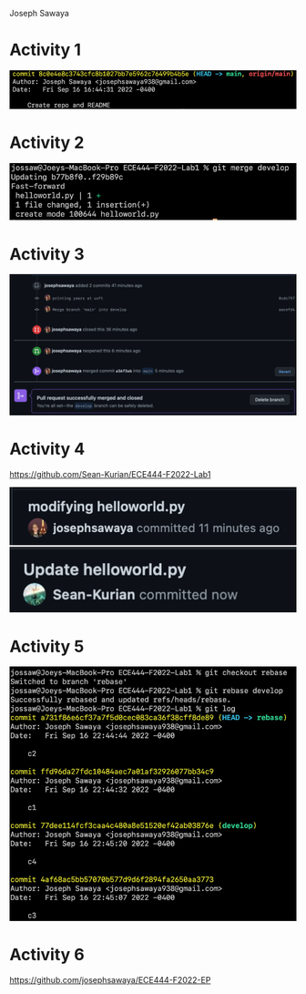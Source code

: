 Joseph Sawaya

# Activity 1
![](images/Activity1.png)

# Activity 2
![](images/Activity2.png)

# Activity 3
![](images/Activity3.png)

# Activity 4
https://github.com/Sean-Kurian/ECE444-F2022-Lab1

![](images/Activity4-1.png)
![](images/Activity4-2.png)

# Activity 5

![](images/Activity5.png)

# Activity 6

https://github.com/josephsawaya/ECE444-F2022-EP
